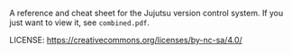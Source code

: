 A reference and cheat sheet for the Jujutsu version control system.
If you just want to view it, see `combined.pdf`.

LICENSE: https://creativecommons.org/licenses/by-nc-sa/4.0/
